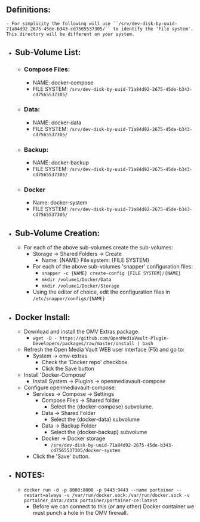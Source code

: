 ## Definitions:
	- For simplicity the following will use ``/srv/dev-disk-by-uuid-71a84d92-2675-45de-b343-cd7565537305/`` to identify the 'File system'.  This directory will be different on your system.
- ## Sub-Volume List:
	- ### Compose Files:
		- NAME:            docker-compose
		- FILE SYSTEM:  ``/srv/dev-disk-by-uuid-71a84d92-2675-45de-b343-cd7565537305/``
	- ### Data:
		- NAME:            docker-data
		- FILE SYSTEM:  ``/srv/dev-disk-by-uuid-71a84d92-2675-45de-b343-cd7565537305/``
	- ### Backup:
		- NAME:            docker-backup
		- FILE SYSTEM:  ``/srv/dev-disk-by-uuid-71a84d92-2675-45de-b343-cd7565537305/``
	- ### Docker
		- Name:            docker-system
		- FILE SYSTEM:  ``/srv/dev-disk-by-uuid-71a84d92-2675-45de-b343-cd7565537305/``
- ## Sub-Volume Creation:
	- For each of the above sub-volumes create the sub-volumes:
		- Storage -> Shared Folders -> Create
			- Name:           {NAME}
			  File system:  {FILE SYSTEM}
		- For each of the above sub-volumes 'snapper' configuration files:
			- ``snapper -c {NAME} create-config {FILE SYSTEM}/{NAME}``
			- ``mkdir /volume1/Docker/Data``
			- ``mkdir /volume1/Docker/Storage``
		- Using the editor of choice, edit the configuration files in ``/etc/snapper/configs/{NAME}``
- ## Docker Install:
	- Download and install the OMV Extras package.
		- ``wget -O - https://github.com/OpenMediaVault-Plugin-Developers/packages/raw/master/install | bash``
	- Refresh the Open Media Vault WEB user interface (F5) and go to:
		- System -> omv-extras
			- Check the 'Docker repo' checkbox.
			- Click the Save button
	- Install 'Docker-Compose'
		- Install System -> Plugins -> openmediavault-compose
	- Configure openmediavault-compose:
		- Services -> Compose -> Settings
			- Compose Files -> Shared folder
				- Select the {docker-compose} subvolume.
			- Data -> Shared Folder
				- Select the {docker-data} subvolume
			- Data -> Backup Folder
				- Select the {docker-backup} subvolume
			- Docker -> Docker storage
				- ``/srv/dev-disk-by-uuid-71a84d92-2675-45de-b343-cd7565537305/docker-system``
		- Click the 'Save' button.
- NOTES:
	-
	- ``docker run -d -p 8000:8000 -p 9443:9443 --name portainer --restart=always -v /var/run/docker.sock:/var/run/docker.sock -v portainer_data:/data portainer/portainer-ce:latest``
		- Before we can connect to this (or any other) Docker container we must punch a hole in the OMV firewall.